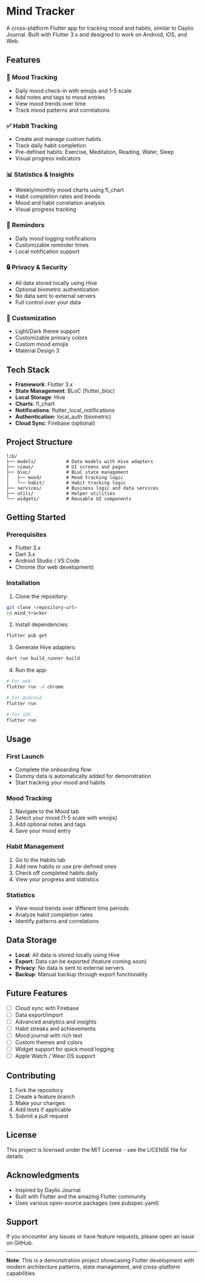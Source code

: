 # Mind Tracker

A cross-platform Flutter app for tracking mood and habits, similar to Daylio Journal. Built with Flutter 3.x and designed to work on Android, iOS, and Web.

## Features

### 🧠 Mood Tracking
- Daily mood check-in with emojis and 1-5 scale
- Add notes and tags to mood entries
- View mood trends over time
- Track mood patterns and correlations

### ✅ Habit Tracking
- Create and manage custom habits
- Track daily habit completion
- Pre-defined habits: Exercise, Meditation, Reading, Water, Sleep
- Visual progress indicators

### 📊 Statistics & Insights
- Weekly/monthly mood charts using fl_chart
- Habit completion rates and trends
- Mood and habit correlation analysis
- Visual progress tracking

### 🔔 Reminders
- Daily mood logging notifications
- Customizable reminder times
- Local notification support

### 🔒 Privacy & Security
- All data stored locally using Hive
- Optional biometric authentication
- No data sent to external servers
- Full control over your data

### 🎨 Customization
- Light/Dark theme support
- Customizable primary colors
- Custom mood emojis
- Material Design 3

## Tech Stack

- **Framework**: Flutter 3.x
- **State Management**: BLoC (flutter_bloc)
- **Local Storage**: Hive
- **Charts**: fl_chart
- **Notifications**: flutter_local_notifications
- **Authentication**: local_auth (biometric)
- **Cloud Sync**: Firebase (optional)

## Project Structure

```
lib/
├── models/           # Data models with Hive adapters
├── views/            # UI screens and pages
├── bloc/             # BLoC state management
│   ├── mood/         # Mood tracking logic
│   └── habit/        # Habit tracking logic
├── services/         # Business logic and data services
├── utils/            # Helper utilities
└── widgets/          # Reusable UI components
```

## Getting Started

### Prerequisites
- Flutter 3.x
- Dart 3.x
- Android Studio / VS Code
- Chrome (for web development)

### Installation

1. Clone the repository:
```bash
git clone <repository-url>
cd mind_tracker
```

2. Install dependencies:
```bash
flutter pub get
```

3. Generate Hive adapters:
```bash
dart run build_runner build
```

4. Run the app:
```bash
# For web
flutter run -d chrome

# For Android
flutter run

# For iOS
flutter run
```

## Usage

### First Launch
- Complete the onboarding flow
- Dummy data is automatically added for demonstration
- Start tracking your mood and habits

### Mood Tracking
1. Navigate to the Mood tab
2. Select your mood (1-5 scale with emojis)
3. Add optional notes and tags
4. Save your mood entry

### Habit Management
1. Go to the Habits tab
2. Add new habits or use pre-defined ones
3. Check off completed habits daily
4. View your progress and statistics

### Statistics
- View mood trends over different time periods
- Analyze habit completion rates
- Identify patterns and correlations

## Data Storage

- **Local**: All data is stored locally using Hive
- **Export**: Data can be exported (feature coming soon)
- **Privacy**: No data is sent to external servers
- **Backup**: Manual backup through export functionality

## Future Features

- [ ] Cloud sync with Firebase
- [ ] Data export/import
- [ ] Advanced analytics and insights
- [ ] Habit streaks and achievements
- [ ] Mood journal with rich text
- [ ] Custom themes and colors
- [ ] Widget support for quick mood logging
- [ ] Apple Watch / Wear OS support

## Contributing

1. Fork the repository
2. Create a feature branch
3. Make your changes
4. Add tests if applicable
5. Submit a pull request

## License

This project is licensed under the MIT License - see the LICENSE file for details.

## Acknowledgments

- Inspired by Daylio Journal
- Built with Flutter and the amazing Flutter community
- Uses various open-source packages (see pubspec.yaml)

## Support

If you encounter any issues or have feature requests, please open an issue on GitHub.

---

**Note**: This is a demonstration project showcasing Flutter development with modern architecture patterns, state management, and cross-platform capabilities.